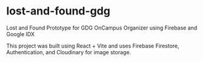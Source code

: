 # lost-and-found-gdg

Lost and Found Prototype for GDG OnCampus Organizer using Firebase and Google IDX

This project was built using React + Vite and uses Firebase Firestore, Authentication, and Cloudinary for image storage.
